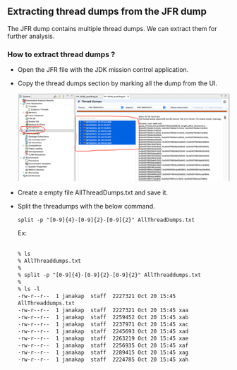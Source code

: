 ## Extracting thread dumps from the JFR dump

The JFR dump contains multiple thread dumps. We can extract them for further analysis.

### How to extract thread dumps ?

* Open the JFR file with the JDK mission control application. 
* Copy the thread dumps section by marking all the dump from the UI.

  <img src="img.png" width="600" height="200" />

* Create a empty file AllThreadDumps.txt and save it.
* Split the threadumps with the below command.

  ```  
  split -p "[0-9]{4}-[0-9]{2}-[0-9]{2}" AllThreadDumps.txt 
  ```
  Ex: 
  
    ```  

  % ls
  % AllThreaddumps.txt
  %
  % split -p "[0-9]{4}-[0-9]{2}-[0-9]{2}" AllThreaddumps.txt
  %
  % ls -l
  -rw-r--r--  1 janakap  staff  2227321 Oct 20 15:45 AllThreaddumps.txt
  -rw-r--r--  1 janakap  staff  2227321 Oct 20 15:45 xaa
  -rw-r--r--  1 janakap  staff  2259452 Oct 20 15:45 xab
  -rw-r--r--  1 janakap  staff  2237971 Oct 20 15:45 xac
  -rw-r--r--  1 janakap  staff  2245693 Oct 20 15:45 xad
  -rw-r--r--  1 janakap  staff  2263219 Oct 20 15:45 xae
  -rw-r--r--  1 janakap  staff  2256935 Oct 20 15:45 xaf
  -rw-r--r--  1 janakap  staff  2289415 Oct 20 15:45 xag
  -rw-r--r--  1 janakap  staff  2224785 Oct 20 15:45 xah
    ```
